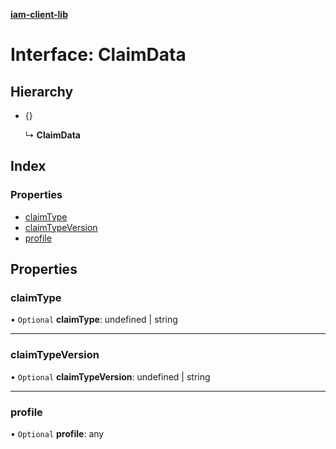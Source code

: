 **[iam-client-lib](../README.md)**

# Interface: ClaimData

## Hierarchy

* {}

  ↳ **ClaimData**

## Index

### Properties

* [claimType](claimdata.md#claimtype)
* [claimTypeVersion](claimdata.md#claimtypeversion)
* [profile](claimdata.md#profile)

## Properties

### claimType

• `Optional` **claimType**: undefined \| string

___

### claimTypeVersion

• `Optional` **claimTypeVersion**: undefined \| string

___

### profile

• `Optional` **profile**: any
